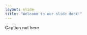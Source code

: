 ```yaml
---
layout: slide
title: "Welcome to our slide deck!"
---
```


Caption not here
<!--
![Robotocat](https://octodex.github.com/images/Robotocat.png)
{: .center}
-->
